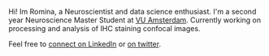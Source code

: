 Hi! Im Romina, a Neuroscientist and data science enthusiast. I'm a second year Neuroscience Master Student at [VU Amsterdam](https://twitter.com/VUamsterdam). Currently working on processing and analysis of IHC staining confocal images. 

Feel free to [connect on LinkedIn](https://www.linkedin.com/in/romina-ambrosini/) or [on twitter](https://twitter.com/ramonitzzz_).

<!---
ramonitzzz/ramonitzzz is a ✨ special ✨ repository because its `README.md` (this file) appears on your GitHub profile.
You can click the Preview link to take a look at your changes.
--->
